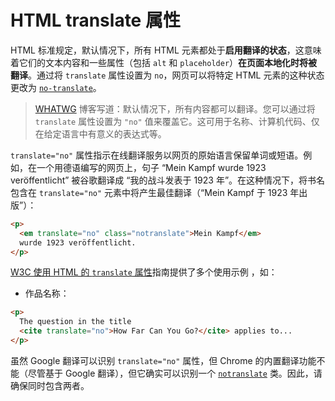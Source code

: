 # HTML translate 属性

HTML 标准规定，默认情况下，所有 HTML 元素都处于**启用翻译的状态**，这意味着它们的文本内容和一些属性（包括 `alt` 和 `placeholder`）**在页面本地化时将被翻译**。通过将 `translate` 属性设置为 `no`，网页可以将特定 HTML 元素的这种状态更改为 [`no-translate`](https://html.spec.whatwg.org/multipage/dom.html#the-translate-attribute)。

> [WHATWG](https://blog.whatwg.org/weekly-translate-attribute) 博客写道：默认情况下，所有内容都可以翻译。您可以通过将 `translate` 属性设置为 `"no"` 值来覆盖它。这可用于名称、计算机代码、仅在给定语言中有意义的表达式等。

`translate="no"` 属性指示在线翻译服务以网页的原始语言保留单词或短语。例如，在一个用德语编写的网页上，句子 “Mein Kampf wurde 1923 veröffentlicht” 被谷歌翻译成 “我的战斗发表于 1923 年”。在这种情况下，将书名包含在 `translate="no"` 元素中将产生最佳翻译（“Mein Kampf 于 1923 年出版”）：

```html
<p>
  <em translate="no" class="notranslate">Mein Kampf</em>
  wurde 1923 veröffentlicht.
</p>
```

[W3C 使用 HTML 的 `translate` 属性](https://www.w3.org/International/questions/qa-translate-flag)指南提供了多个使用示例 ，如：

- 作品名称：

```html
<p>
  The question in the title
  <cite translate="no">How Far Can You Go?</cite> applies to...
</p>
```

虽然 Google 翻译可以识别 `translate="no"` 属性，但 Chrome 的内置翻译功能不能（尽管基于 Google 翻译），但它确实可以识别一个 [`notranslate`](https://cloud.google.com/translate/faq#technical_questions)  类。因此，请确保同时包含两者。
